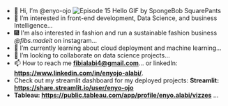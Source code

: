 - 👋 Hi, I’m @enyo-ojo ![Episode 15 Hello GIF by SpongeBob SquarePants](https://github.com/user-attachments/assets/3b33cac8-19c9-42b4-86df-6e233f34bdc6)
- 👀 I’m interested in front-end development, Data Science, and business Intelligence... 
- 🎆 I'm also interested in fashion and run a sustainable fashion business *@fibs.madeit* on instagram...
- 🌱 I’m currently learning about cloud deployment and machine learning...
- 💞️ I’m looking to collaborate on data science projects...
- 📫 How to reach me **fibialabi4@gmail.com**... or linkedIn: **https://www.linkedin.com/in/enyojo-alabi/**.
- Check out my streamlit dashboard for my deployed projects: **Streamlit: https://share.streamlit.io/user/enyo-ojo**
- **Tableau: https://public.tableau.com/app/profile/enyo.alabi/vizzes** ...
<!---
enyo-ojo/enyo-ojo is a ✨ special ✨ repository because its `README.md` (this file) appears on your GitHub profile.
You can click the Preview link to take a look at your changes.
--->

